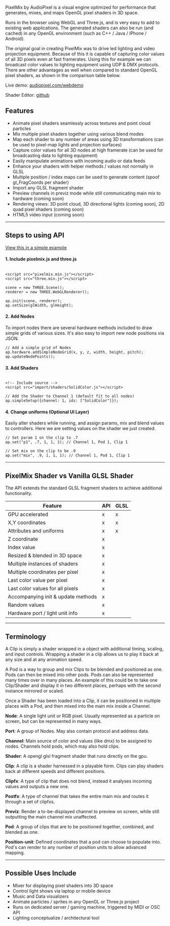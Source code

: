 

PixelMix by AudioPixel is a visual engine optimized for performance that generates, mixes, and maps OpenGL pixel shaders in 3D space.

Runs in the browser using WebGL and Three.js, and is very easy to add to existing web applications.
The generated shaders can also be run (and cached) in any OpenGL environment (such as C++ / Java / IPhone / Android).

The original goal in creating PixelMix was to drive led lighting and video projection equipment. Because of this it is capable of capturing color values of all 3D pixels even at fast framerates. Using this for example we can broadcast color values to lighting equipment using UDP & DMX protocols. There are other advantages as well when compared to standard OpenGL pixel shaders, as shown in the comparison table below.

Live demo: [audiopixel.com/webdemo](https://audiopixel.com/webdemo)

Shader Editor: [github](https://github.com/hepp/audiopixel3/blob/master/examples/shader_edit.html)

## Features ##

* Animate pixel shaders seamlessly across textures and point cloud particles 
* Mix multiple pixel shaders together using various blend modes
* Map each shader to any number of areas using 3D transformations (can be used to pixel-map lights and projection surfaces)
* Capture color values for all 3D nodes at high framerate (can be used for broadcasting data to lighting equipment)
* Easily manipulate animations with incoming audio or data feeds
* Enhance your shaders with helper methods / values not normally in GLSL
* Multiple position / index maps can be used to generate content (spoof gl_FragCoords per shader)
* Import any GLSL fragment shader
* Preview channels in previz mode while still communicating main mix to hardware (coming soon)
* Rendering views: 3D point cloud, 3D directional lights (coming soon), 2D quad pixel shaders (coming soon)
* HTML5 video input (coming soon)


---

## Steps to using API ##

[View this in a simple example](https://github.com/hepp/audiopixel3/blob/master/examples/basic_example.html)

#### 1. Include pixelmix.js and three.js ####

```

<script src="pixelmix.min.js"></script>
<script src="three.min.js"></script>

scene = new THREE.Scene();
renderer = new THREE.WebGLRenderer(); 

ap.init(scene, renderer);
ap.setSize(glWidth, glHeight);

```
#### 2. Add Nodes ####

To import nodes there are several hardware methods included to draw simple grids of various sizes.
It's also easy to import new node positions via JSON.

```
// Add a simple grid of Nodes 
ap.hardware.addSimpleNodeGrid(x, y, z, width, height, pitch);
ap.updateNodePoints();

```
#### 3. Add Shaders ####

```

<!-- Include source -->
<script src="import/shaders/SolidColor.js"></script>

// Add the Shader to Channel 1 (default fit to all nodes)
ap.simpleSetup({channel: 1, ids: ["SolidColor"]});

```

#### 4. Change uniforms (Optional UI Layer) ####

Easily alter shaders while running, and assign params, mix and blend values to controllers. 
Here we are setting values on the shader we just created.

```
// Set param 1 on the clip to .7
ap.set("p1", .7, 1, 1, 1); // Channel 1, Pod 1, Clip 1

// Set mix on the clip to be .9
ap.set("mix", .9, 1, 1, 1); // Channel 1, Pod 1, Clip 1

```




---


## PixelMix Shader vs Vanilla GLSL Shader ##
The API extends the standard GLSL fragment shaders to achieve additional functionality.

| Feature | API | GLSL |
|----------------- | -------------------- | --------------------- |
| GPU accelerated | x | x |
| X,Y coordinates | x | x |
| Attributes and uniforms | x | x |
| Z coordinate | x | |
| Index value | x | |
| Resized & blended in 3D space | x | |
| Multiple instances of shaders | x | |
| Multiple coordinates per pixel | x | |
| Last color value per pixel | x | |
| Last color values for all pixels | x | |
| Accompanying init & update methods | x | |
| Random values | x | |
| Hardware port / light unit info | x | |

---


## Terminology ##

A Clip is simply a shader wrapped in a object with additional timing, scaling, and input controls. 
Wrapping a shader in a clip allows us to play it back at any size and at any animation speed.

A Pod is a way to group and mix Clips to be blended and positioned as one. Pods can then be mixed into other pods. Pods can also be represented many times over in many places. An example of this could be to take one Clip/Shader and display it in two different places, perhaps with the second instance mirrored or scaled. 

Once a Shader has been loaded into a Clip, it can be positioned in multiple places with a Pod, and then mixed into the main mix inside a Channel.




**Node**: A single light unit or RGB pixel. Usually represented as a particle on screen, but can be represented in many ways.

**Port**: A group of Nodes. May also contain protocol and address data.

**Channel**: Main source of color and values (like dmx) to be assigned to nodes. Channels hold pods, which may also hold clips.

**Shader**: A opengl glsl fragment shader that runs directly on the gpu.

**Clip**: A clip is a shader harnessed in a playable form. Clips can play shaders back at different speeds and different positions.

**Clipfx**: A type of clip that does not blend, instead it analyses incoming values and outputs a new one.

**Postfx**: A type of channel that takes the entire main mix and routes it through a set of clipfxs.

**Previz**: Render a to-be-displayed channel to preview on screen, while still outputting the main channel mix unaffected.

**Pod**: A group of clips that are to be positioned together, combined, and blended as one.

**Position-unit**: Defined coordinates that a pod can choose to populate into. Pod's can render to any number of position units to allow advanced mapping.

---

## Possible Uses Include ##

* Mixer for displaying pixel shaders into 3D space
* Control light shows via laptop or mobile device
* Music and Data visualizers
* Animate particles / sprites in any OpenGL or Three.js project
* Runs on dedicated server / gaming machine, triggered by MIDI or OSC API
* Lighting conceptualize / architectural tool

